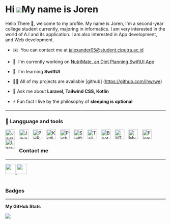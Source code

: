 Hi ![](https://user-images.githubusercontent.com/18350557/176309783-0785949b-9127-417c-8b55-ab5a4333674e.gif)My name is Joren
=============================================================================================================================

Hello There 👋, welcome to my profile. My name is Joren, I'm a second-year college student currently, majoring in informatics. I am very interested in the world of A.I and its application. I am also interested in App development, and Web development.

* ✉️  You can contact me at [jalexander05@student.ciputra.ac.id](mailto:jalexander05@student.ciputra.ac.id)
  
* 🚀  I'm currently working on [NutriMate, an Diet Planning SwiftUI App](http://https://github.com/oxqlion/NutriMate_v1)
  
* 🧠  I'm learning **SwiftUI**
  
* 🧑‍💻  All of my projects are available [github]
(https://github.com/jhwrwe)

* 💬  Ask me about **Laravel, Tailwind CSS, Kotlin**
  
* ⚡  Fun fact I live by the philosophy of **sleeping is optional**

---


### 🤹 Langguage and tools
<p align="left">
  <a href="https://developer.mozilla.org/en-US/docs/Web/JavaScript" target="_blank" rel="noreferrer">
    <img align="left" width="30px" alt="JavaScript" style="padding-right: 10px;" src="https://raw.githubusercontent.com/danielcranney/readme-generator/main/public/icons/skills/javascript-colored.svg"/>
  </a>
  <a href="https://www.oracle.com/java/" target="_blank" rel="noreferrer">
    <img align="left" width="30px" alt="Java" style="padding-right: 10px;" src="https://raw.githubusercontent.com/danielcranney/readme-generator/main/public/icons/skills/java-colored.svg"/>
  </a>
  <a href="https://www.php.net/" target="_blank" rel="noreferrer">
    <img align="left" width="30px" alt="PHP" style="padding-right: 10px;" src="https://raw.githubusercontent.com/danielcranney/readme-generator/main/public/icons/skills/php-colored.svg"/>
  </a>
  <a href="https://kotlinlang.org/" target="_blank" rel="noreferrer">
    <img align="left" width="30px" alt="Kotlin" style="padding-right: 10px;" src="https://raw.githubusercontent.com/danielcranney/readme-generator/main/public/icons/skills/kotlin-colored.svg"/>
  </a>
  <a href="https://www.python.org/" target="_blank" rel="noreferrer">
    <img align="left" width="30px" alt="Python" style="padding-right: 10px;" src="https://raw.githubusercontent.com/danielcranney/readme-generator/main/public/icons/skills/python-colored.svg"/>
  </a>
  <a href="https://developer.apple.com/swift/" target="_blank" rel="noreferrer">
    <img align="left" width="30px" alt="Swift" style="padding-right: 10px;" src="https://raw.githubusercontent.com/danielcranney/readme-generator/main/public/icons/skills/swift-colored.svg"/>
  </a>
  <a href="https://tailwindcss.com/" target="_blank" rel="noreferrer">
    <img align="left" width="30px" alt="TailwindCSS" style="padding-right: 10px;" src="https://raw.githubusercontent.com/danielcranney/readme-generator/main/public/icons/skills/tailwindcss-colored.svg"/>
  </a>
  <a href="https://getbootstrap.com/" target="_blank" rel="noreferrer">
    <img align="left" width="30px" alt="Bootstrap" style="padding-right: 10px;" src="https://raw.githubusercontent.com/danielcranney/readme-generator/main/public/icons/skills/bootstrap-colored.svg"/>
  </a>
  <a href="https://developer.mozilla.org/en-US/docs/Glossary/HTML5" target="_blank" rel="noreferrer">
    <img align="left" width="30px" alt="HTML5" style="padding-right: 10px;" src="https://raw.githubusercontent.com/danielcranney/readme-generator/main/public/icons/skills/html5-colored.svg"/>
  </a>
  <a href="https://www.mysql.com/" target="_blank" rel="noreferrer">
    <img align="left" width="30px" alt="MySQL" style="padding-right: 10px;" src="https://raw.githubusercontent.com/danielcranney/readme-generator/main/public/icons/skills/mysql-colored.svg"/>
  </a>
  <a href="https://www.figma.com/" target="_blank" rel="noreferrer">
    <img align="left" width="30px" alt="Figma" style="padding-right: 10px;" src="https://raw.githubusercontent.com/danielcranney/readme-generator/main/public/icons/skills/figma-colored.svg"/>
  </a>
  <a href="https://laravel.com/" target="_blank" rel="noreferrer">
    <img align="left" width="30px" alt="Laravel" style="padding-right: 10px;" src="https://raw.githubusercontent.com/danielcranney/readme-generator/main/public/icons/skills/laravel-colored.svg"/>
  </a>
</p>
<br/>

#


### Contact me
--- 
<p align="left"> <a href="https://www.github.com/jhwrwe" target="_blank" rel="noreferrer"> <picture> <source media="(prefers-color-scheme: dark)" srcset="https://raw.githubusercontent.com/danielcranney/readme-generator/main/public/icons/socials/github-dark.svg" /> <source media="(prefers-color-scheme: light)" srcset="https://raw.githubusercontent.com/danielcranney/readme-generator/main/public/icons/socials/github.svg" /> <img src="https://raw.githubusercontent.com/danielcranney/readme-generator/main/public/icons/socials/github.svg" width="32" height="32" /> </picture> </a> <a href="https://www.linkedin.com/in/joren-toding-7010a7257/" target="_blank" rel="noreferrer"> <picture> <source media="(prefers-color-scheme: dark)" srcset="https://raw.githubusercontent.com/danielcranney/readme-generator/main/public/icons/socials/linkedin-dark.svg" /> <source media="(prefers-color-scheme: light)" srcset="https://raw.githubusercontent.com/danielcranney/readme-generator/main/public/icons/socials/linkedin.svg" /> <img src="https://raw.githubusercontent.com/danielcranney/readme-generator/main/public/icons/socials/linkedin.svg" width="32" height="32" /> </picture> </a></p>

#



### Badges
---

<b>My GitHub Stats</b>

<a href="http://www.github.com/jhwrwe"><img src="https://github-readme-streak-stats.herokuapp.com/?user=jhwrwe&stroke=ffffff&background=1c1917&ring=0891b2&fire=0891b2&currStreakNum=ffffff&currStreakLabel=0891b2&sideNums=ffffff&sideLabels=ffffff&dates=ffffff&hide_border=true" /></a>

#

